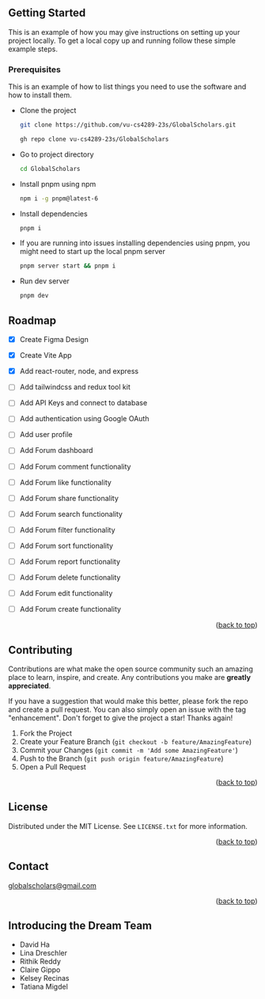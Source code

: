 <!-- GETTING STARTED -->
## Getting Started

This is an example of how you may give instructions on setting up your project locally.
To get a local copy up and running follow these simple example steps.

### Prerequisites

This is an example of how to list things you need to use the software and how to install them.
* Clone the project
    ```sh
    git clone https://github.com/vu-cs4289-23s/GlobalScholars.git
    ```
    ```sh
    gh repo clone vu-cs4289-23s/GlobalScholars
    ```
* Go to project directory
    ```sh
    cd GlobalScholars
    ```
* Install pnpm using npm
    ```sh
    npm i -g pnpm@latest-6
    ```

* Install dependencies
    ```sh
    pnpm i
    ```
* If you are running into issues installing dependencies using pnpm, you might need to start up the local pnpm server
    ```sh
    pnpm server start && pnpm i
    ```
* Run dev server
    ```sh
    pnpm dev
    ```





<!-- ROADMAP -->
## Roadmap

- [x] Create Figma Design
- [x] Create Vite App
- [x] Add react-router, node, and express
- [ ] Add tailwindcss and redux tool kit
- [ ] Add API Keys and connect to database
- [ ] Add authentication using Google OAuth
- [ ] Add user profile
- [ ] Add Forum dashboard
- [ ] Add Forum comment functionality
- [ ] Add Forum like functionality
- [ ] Add Forum share functionality
- [ ] Add Forum search functionality
- [ ] Add Forum filter functionality
- [ ] Add Forum sort functionality
- [ ] Add Forum report functionality
- [ ] Add Forum delete functionality
- [ ] Add Forum edit functionality
- [ ] Add Forum create functionality



<p align="right">(<a href="#readme-top">back to top</a>)</p>



<!-- CONTRIBUTING -->
## Contributing

Contributions are what make the open source community such an amazing place to learn, inspire, and create. Any contributions you make are **greatly appreciated**.

If you have a suggestion that would make this better, please fork the repo and create a pull request. You can also simply open an issue with the tag "enhancement".
Don't forget to give the project a star! Thanks again!

1. Fork the Project
2. Create your Feature Branch (`git checkout -b feature/AmazingFeature`)
3. Commit your Changes (`git commit -m 'Add some AmazingFeature'`)
4. Push to the Branch (`git push origin feature/AmazingFeature`)
5. Open a Pull Request

<p align="right">(<a href="#readme-top">back to top</a>)</p>



<!-- LICENSE -->
## License

Distributed under the MIT License. See `LICENSE.txt` for more information.

<p align="right">(<a href="#readme-top">back to top</a>)</p>



<!-- CONTACT -->
## Contact

globalscholars@gmail.com


<p align="right">(<a href="#readme-top">back to top</a>)</p>



<!-- Team Members -->
## Introducing the Dream Team
- David Ha
- Lina Dreschler
- Rithik Reddy
- Claire Gippo
- Kelsey Recinas
- Tatiana Migdel